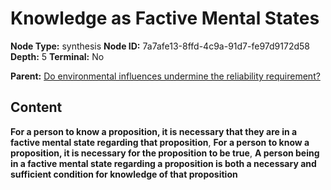 # Knowledge as Factive Mental States

**Node Type:** synthesis
**Node ID:** 7a7afe13-8ffd-4c9a-91d7-fe97d9172d58
**Depth:** 5
**Terminal:** No

**Parent:** [Do environmental influences undermine the reliability requirement?](do-environmental-influences-undermine-the-reliability-requirement-antithesis-87094b72-50e4-4c22-81b2-0fc0820204b4.md)

## Content

**For a person to know a proposition, it is necessary that they are in a factive mental state regarding that proposition**, **For a person to know a proposition, it is necessary for the proposition to be true**, **A person being in a factive mental state regarding a proposition is both a necessary and sufficient condition for knowledge of that proposition**
